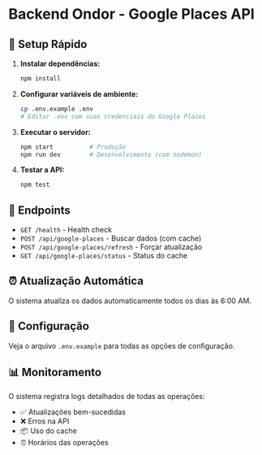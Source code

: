 # Backend Ondor - Google Places API

## 🚀 Setup Rápido

1. **Instalar dependências:**
   ```bash
   npm install
   ```

2. **Configurar variáveis de ambiente:**
   ```bash
   cp .env.example .env
   # Editar .env com suas credenciais do Google Places
   ```

3. **Executar o servidor:**
   ```bash
   npm start          # Produção
   npm run dev        # Desenvolvimento (com nodemon)
   ```

4. **Testar a API:**
   ```bash
   npm test
   ```

## 📡 Endpoints

- `GET /health` - Health check
- `POST /api/google-places` - Buscar dados (com cache)
- `POST /api/google-places/refresh` - Forçar atualização
- `GET /api/google-places/status` - Status do cache

## ⏰ Atualização Automática

O sistema atualiza os dados automaticamente todos os dias às 6:00 AM.

## 🔧 Configuração

Veja o arquivo `.env.example` para todas as opções de configuração.

## 📊 Monitoramento

O sistema registra logs detalhados de todas as operações:
- ✅ Atualizações bem-sucedidas
- ❌ Erros na API
- 📦 Uso do cache
- ⏰ Horários das operações
